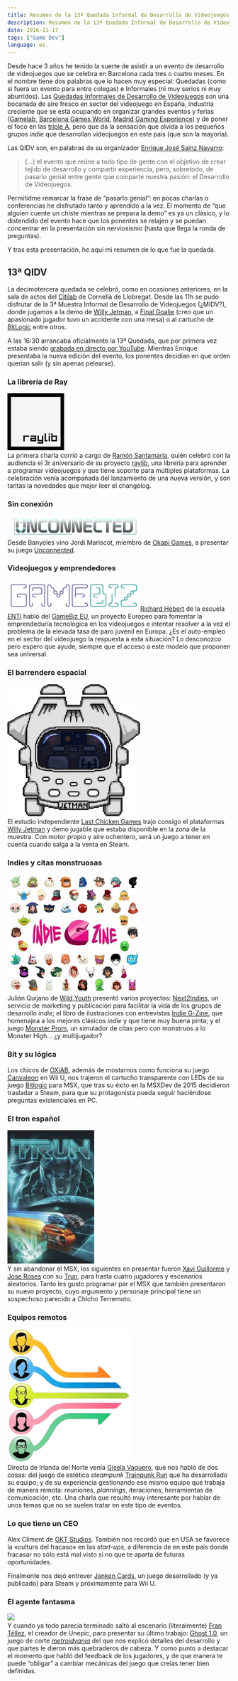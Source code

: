 ```yaml
---
title: Resumen de la 13ª Quedada Informal de Desarrollo de Videojuegos
description: Resumen de la 13ª Quedada Informal de Desarrollo de Videojuegos en Cornellà.
date: 2016-11-17
tags: ["Game Dev"]
language: es
---
```


Desde hace 3 años he tenido la suerte de asistir a un evento de desarrollo de videojuegos que se celebra en Barcelona cada tres o cuatro meses. En el nombre tiene dos palabras que lo hacen muy especial: Quedadas (como si fuera un evento para entre colegas) e Informales (ni muy serios ni muy aburridos). Las [Quedadas Informales de Desarrollo de Videojuegos](http://www.qidv.org/) son una bocanada de aire fresco en sector del videojuego en España, industria creciente que se está ocupando en organizar grandes eventos y ferias ([Gamelab](http://www.gamelab.es/welcome/), [Barcelona Games World](http://www.barcelonagamesworld.com/), [Madrid Gaming Experience](http://www.ifema.es/madridgamingexperience_01)) y de poner el foco en las [triple A](http://www.gamerdic.es/termino/triple-a), pero que da la sensación que olvida a los pequeños grupos _indie_ que desarrollan videojuegos en este país (que son la mayoría).

Las QIDV son, en palabras de su organizador [Enrique José Sainz Navarro](https://twitter.com/EJSainz):

> (…) el evento que reúne a todo tipo de gente con el objetivo de crear tejido de desarrollo y compartir experiencia, pero, sobretodo, de pasarlo genial entre gente que comparte nuestra pasión: el Desarrollo de Videojuegos.

Permitidme remarcar la frase de “pasarlo genial”: en pocas charlas o conferencias he disfrutado tanto y aprendido a la vez. El momento de “que alguien cuente un chiste mientras se prepara la demo” es ya un clásico, y lo distendido del evento hace que los ponentes se relajen y se puedan concentrar en la presentación sin nerviosismo (hasta que llega la ronda de preguntas).

Y tras esta presentación, he aquí mi resumen de lo que fue la quedada.

## 13ª QIDV

La decimotercera quedada se celebró, como en ocasiones anteriores, en la sala de actos del [Citilab](http://citilab.eu/es) de Cornellà de Llobregat. Desde las 11h se pudo disfrutar de la 3ª Muestra Informal de Desarrollo de Videojuegos (¿MIDV?), donde jugamos a la demo de [Willy Jetman](http://willyjetman.com/willy-jetman-en/), a [Final Goalie](http://finalkick.me/goalie) (creo que un apasionado jugador tuvo un accidente con una mesa) o al cartucho de [BitLogic](http://www.oxiab.com/proyectos-bitlogic.php) entre otros.

A las 16:30 arrancaba oficialmente la 13ª Quedada, que por primera vez estaba siendo [grabada en directo por YouTube](https://www.youtube.com/watch?v=YFhl474hPy4). Mientras Enrique presentaba la nueva edición del evento, los ponentes decidían en que orden querían salir (y sin apenas pelearse).

### La librería de Ray

![Logo Raylib](/img/blog/raylib_logo.png)  
La primera charla corrió a cargo de [Ramón Santamaría](https://github.com/raysan5), quién celebró con la audiencia el 3r aniversario de su proyecto [raylib](http://www.raylib.com), una librería para aprender a programar videojuegos y que tiene soporte para múltiples plataformas. La celebración venía acompañada del lanzamiento de una nueva versión, y son tantas la novedades que mejor leer el changelog.

### Sin conexión

![Logo del juego Unconnected](/img/blog/unconnected.png)  
Desde Banyoles vino Jordi Mariscot, miembro de [Okapi Games](http://okapigames.es/games), a presentar su juego [Unconnected](http://okapigames.es).

### Videojuegos y emprendedores

![Logo GameBiz](/img/blog/gamebiz_logo.png)[Richard Hebert](http://enti.cat/es/profesor/richard-hebert-cuello-aljamati/) de la escuela [ENTI](http://enti.cat/) habló del [GameBiz EU](http://gamebiz.hku.nl), un proyecto Europeo para fomentar la emprendeduría tecnológica en los videojuegos e intentar resolver a la vez el problema de la elevada tasa de paro juvenil en Europa. ¿Es el auto-empleo en el sector del videojuego la respuesta a esta situación? Lo desconozco pero espero que ayude, siempre que el acceso a este modelo que proponen sea universal.

### El barrendero espacial

![La nave de Willy Jetman](/img/blog/willy-jetman.png)  
El estudio independiente [Last Chicken Games](http://lastchickengames.com/) trajo consigo el plataformas [Willy Jetman](http://willyjetman.com) y demo jugable que estaba disponible en la zona de la muestra. Con motor propio y aire ochentero, será un juego a tener en cuenta cuando salga a la venta en Steam.

### Indies y citas monstruosas

![Indie G Zine](/img/blog/indie-g-zine.jpg)  
Julián Quijano de [Wild Youth](http://wildyouth.es/) presentó varios proyectos: [Next2Indies](http://www.next2indies.com/), un servicio de marketing y publicación para facilitar la vida de los grupos de desarrollo _indie_; el libro de ilustraciones con entrevistas [Indie G-Zine](https://www.kickstarter.com/projects/corintio/indie-g-zine-indie-g-bible?lang=es), que homenajea a los mejores clásicos _indie_ y que tiene muy buena pinta; y el juego [Monster Prom](http://steamcommunity.com), un simulador de citas pero con monstruos a lo Monster High… ¿y multijugador?

### Bit y su lógica

Los chicos de [OXiAB](http://www.oxiab.com/), además de mostarnos como funciona su juego [Canvaleon](http://www.oxiab.com/proyectos-canvaleon.php) en Wii U, nos trajeron el cartucho transparente con LEDs de su juego [Bitlogic](http://www.oxiab.com/proyectos-bitlogic.php) para MSX, que tras su éxito en la MSXDev de 2015 decidieron trasladar a Steam, para que su protagonista pueda seguir haciéndose preguntas existenciales en PC.

### El tron español

![Portada de Trun](/img/blog/trun.jpg)  
Y sin abandonar el MSX, los siguientes en presentar fueron [Xavi Guillorme](http://www.vgsource.net/) y [Jose Roses](http://www.theguybrush.com/) con su [Trun](http://trun.vgsource.net), para hasta cuatro jugadores y escenarios aleatorios. Tanto les gusto programar par el MSX que también presentaron su nuevo proyecto, cuyo argumento y personaje principal tiene un sospechoso parecido a Chicho Terremoto.

### Equipos remotos

![Colaboración equipos remotos](/img/blog/collaboration-graphic.png)  
Directa de Irlanda del Norte venía [Gisela Vaquero](https://twitter.com/gisvaq), que nos habló de dos cosas: del juego de estética _steampunk_ [Trainpunk Run](https://www.jellyworldinteractive.com) que ha desarrollado su equipo; y de su experiencia gestionando ese mismo equipo que trabaja de manera remota: reuniones, _plannings_, iteraciones, herramientas de comunicación, etc. Una charla que resultó muy interesante por hablar de unos temas que no se suelen tratar en este tipo de eventos.

### Lo que tiene un CEO

Alex Climent de [GKT Studios](http://gkt.cat). También nos recordó que en USA se favorece la «cultura del fracaso» en las _start-ups_, a diferencia de en este país donde fracasar no sólo está mal visto si no que te aparta de futuras oportunidades.

Finalmente nos dejó entrever [Janken Cards](http://jankencards.com/), un juego desarrollado (y ya publicado) para Steam y próximamente para Wii U.

### El agente fantasma

![](http://cdn.akamai.steamstatic.com/steam/apps/463270/header.jpg?t=1478263440)  
Y cuando ya todo parecía terminado saltó al escenario (literalmente) [Fran Téllez](https://twitter.com/unepic_fran), el creador de Unepic, para presentar su último trabajo: [Ghost 1.0](https://www.facebook.com/ghost10game), un juego de corte [_metroidvania_](https://en.wikipedia.org/wiki/Metroidvania) del que nos explicó detalles del desarrollo y que partes le dieron más quebraderos de cabeza. Y como punto a destacar el momento que habló del feedback de los jugadores, y de que manera te puede “obligar” a cambiar mecánicas del juego que creías tener bien definidas.
